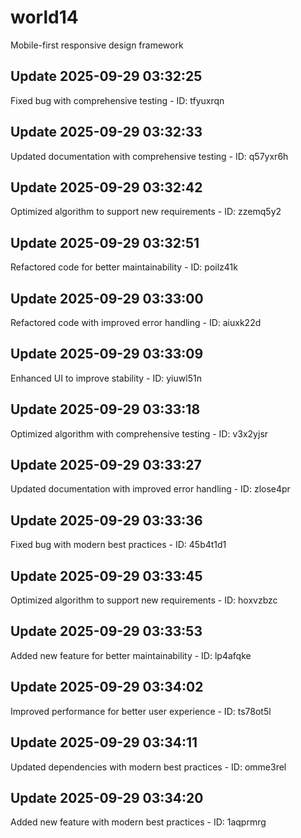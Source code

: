 # world14
Mobile-first responsive design framework

## Update 2025-09-29 03:32:25
Fixed bug with comprehensive testing - ID: tfyuxrqn


## Update 2025-09-29 03:32:33
Updated documentation with comprehensive testing - ID: q57yxr6h


## Update 2025-09-29 03:32:42
Optimized algorithm to support new requirements - ID: zzemq5y2


## Update 2025-09-29 03:32:51
Refactored code for better maintainability - ID: poilz41k


## Update 2025-09-29 03:33:00
Refactored code with improved error handling - ID: aiuxk22d


## Update 2025-09-29 03:33:09
Enhanced UI to improve stability - ID: yiuwl51n


## Update 2025-09-29 03:33:18
Optimized algorithm with comprehensive testing - ID: v3x2yjsr


## Update 2025-09-29 03:33:27
Updated documentation with improved error handling - ID: zlose4pr


## Update 2025-09-29 03:33:36
Fixed bug with modern best practices - ID: 45b4t1d1


## Update 2025-09-29 03:33:45
Optimized algorithm to support new requirements - ID: hoxvzbzc


## Update 2025-09-29 03:33:53
Added new feature for better maintainability - ID: lp4afqke


## Update 2025-09-29 03:34:02
Improved performance for better user experience - ID: ts78ot5l


## Update 2025-09-29 03:34:11
Updated dependencies with modern best practices - ID: omme3rel


## Update 2025-09-29 03:34:20
Added new feature with modern best practices - ID: 1aqprmrg

